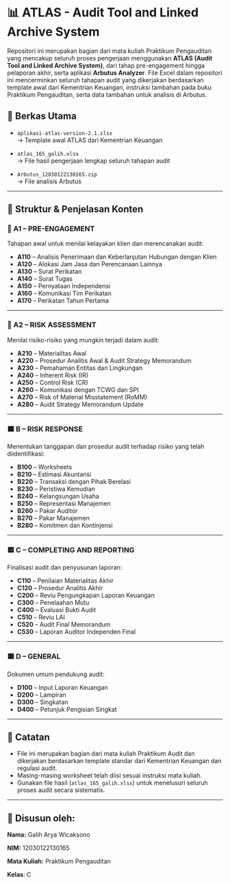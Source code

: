 # 📊 ATLAS - Audit Tool and Linked Archive System

Repositori ini merupakan bagian dari mata kuliah Praktikum Pengauditan yang mencakup seluruh proses pengerjaan menggunakan **ATLAS (Audit Tool and Linked Archive System)**, dari tahap pre-engagement hingga pelaporan akhir, serta aplikasi **Arbutus Analyzer**. File Excel dalam repositori ini mencerminkan seluruh tahapan audit yang dikerjakan berdasarkan template awal dari Kementrian Keuangan, instruksi tambahan pada buku Praktikum Pengauditan, serta data tambahan untuk analisis di Arbutus.

## 📁 Berkas Utama

- `aplikasi-atlas-version-2.1.xlsx`\
  → Template awal ATLAS dari Kementrian Keuangan

- `atlas_165_galih.xlsx`\
  → File hasil pengerjaan lengkap seluruh tahapan audit

- `Arbutus_12030122130165.zip`\
  → File analisis Arbutus
  
---

## 🧩 Struktur & Penjelasan Konten

### 🔷 A1 – PRE-ENGAGEMENT

Tahapan awal untuk menilai kelayakan klien dan merencanakan audit:

- **A110** – Analisis Penerimaan dan Keberlanjutan Hubungan dengan Klien
- **A120** – Alokasi Jam Jasa dan Perencanaan Lainnya
- **A130** – Surat Perikatan
- **A140** – Surat Tugas
- **A150** – Pernyataan Independensi
- **A160** – Komunikasi Tim Perikatan
- **A170** – Perikatan Tahun Pertama

---

### 🔷 A2 – RISK ASSESSMENT

Menilai risiko-risiko yang mungkin terjadi dalam audit:

- **A210** – Materialitas Awal
- **A220** – Prosedur Analitis Awal & Audit Strategy Memorandum
- **A230** – Pemahaman Entitas dan Lingkungan
- **A240** – Inherent Risk (IR)
- **A250** – Control Risk (CR)
- **A260** – Komunikasi dengan TCWG dan SPI
- **A270** – Risk of Material Misstatement (RoMM)
- **A280** – Audit Strategy Memorandum Update

---

### 🟧 B – RISK RESPONSE

Menentukan tanggapan dan prosedur audit terhadap risiko yang telah diidentifikasi:

- **B100** – Worksheets
- **B210** – Estimasi Akuntansi
- **B220** – Transaksi dengan Pihak Berelasi
- **B230** – Peristiwa Kemudian
- **B240** – Kelangsungan Usaha
- **B250** – Representasi Manajemen
- **B260** – Pakar Auditor
- **B270** – Pakar Manajemen
- **B280** – Komitmen dan Kontinjensi

---

### 🟨 C – COMPLETING AND REPORTING

Finalisasi audit dan penyusunan laporan:

- **C110** – Penilaian Materialitas Akhir
- **C120** – Prosedur Analitis Akhir
- **C200** – Reviu Pengungkapan Laporan Keuangan
- **C300** – Penelaahan Mutu
- **C400** – Evaluasi Bukti Audit
- **C510** – Reviu LAI
- **C520** – Audit Final Memorandum
- **C530** – Laporan Auditor Independen Final

---

### 🟩 D – GENERAL

Dokumen umum pendukung audit:

- **D100** – Input Laporan Keuangan
- **D200** – Lampiran
- **D300** – Singkatan
- **D400** – Petunjuk Pengisian Singkat

---

## 📌 Catatan

- File ini merupakan bagian dari mata kuliah Praktikum Audit dan dikerjakan berdasarkan template standar dari Kementrian Keuangan dan regulasi audit.
- Masing-masing worksheet telah diisi sesuai instruksi mata kuliah.
- Gunakan file hasil (`atlas_165_galih.xlsx`) untuk menelusuri seluruh proses audit secara sistematis.

---

## 👤 Disusun oleh:

**Nama:** Galih Arya Wicaksono

**NIM:** 12030122130165

**Mata Kuliah:** Praktikum Pengauditan

**Kelas**: C
